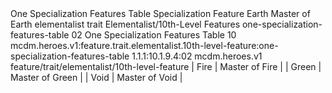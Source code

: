 <ability>
  <name>One Specialization Features Table</name>
  <keywords>
    <keyword>Specialization</keyword>
  </keywords>
  <type>Feature</type>
  <distance>Earth</distance>
  <target>Master of Earth</target>
  <metadata>
    <class>elementalist</class>
    <feature_type>trait</feature_type>
    <file_dpath>Elementalist/10th-Level Features</file_dpath>
    <item_id>one-specialization-features-table</item_id>
    <item_index>02</item_index>
    <item_name>One Specialization Features Table</item_name>
    <level>10</level>
    <scc>mcdm.heroes.v1:feature.trait.elementalist.10th-level-feature:one-specialization-features-table</scc>
    <scdc>1.1.1:10.1.9.4:02</scdc>
    <source>mcdm.heroes.v1</source>
    <type>feature/trait/elementalist/10th-level-feature</type>
  </metadata>
  <effects>
    <effect type="mundane">| Fire           | Master of Fire  |
| Green          | Master of Green |
| Void           | Master of Void  |</effect>
  </effects>
</ability>
